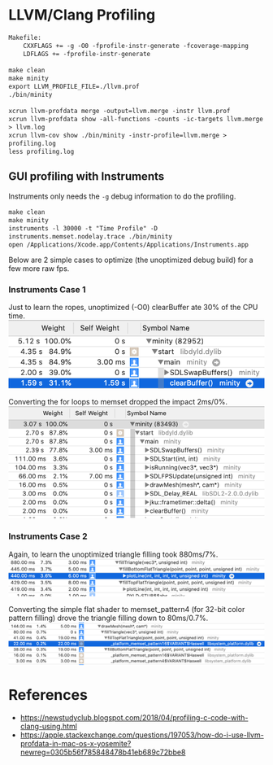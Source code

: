 # LLVM/Clang Profiling

```
Makefile:
	CXXFLAGS += -g -O0 -fprofile-instr-generate -fcoverage-mapping
	LDFLAGS += -fprofile-instr-generate

make clean
make minity
export LLVM_PROFILE_FILE=./llvm.prof
./bin/minity

xcrun llvm-profdata merge -output=llvm.merge -instr llvm.prof
xcrun llvm-profdata show -all-functions -counts -ic-targets llvm.merge > llvm.log
xcrun llvm-cov show ./bin/minity -instr-profile=llvm.merge > profiling.log
less profiling.log
```

## GUI profiling with Instruments

Instruments only needs the `-g` debug information to do the profiling.

```
make clean
make minity
instruments -l 30000 -t "Time Profile" -D instruments.memset.nodelay.trace ./bin/minity
open /Applications/Xcode.app/Contents/Applications/Instruments.app
```

Below are 2 simple cases to optimize (the unoptimized debug build) for a few more raw fps.

### Instruments Case 1
Just to learn the ropes, unoptimized (-O0) clearBuffer ate 30% of the CPU time.
![clearBuffer eating 30% of CPU time](./img/clearBuffer-eating-30-percent.png "clearBuffer eating 30% of CPU time")

Converting the for loops to memset dropped the impact 2ms/0%.
![clearBuffer down to 0% of CPU time](./img/clearBuffer-zero-percent.png "clearBuffer down to 0% of CPU time")

### Instruments Case 2
Again, to learn the unoptimized triangle filling took 880ms/7%.
![plotLine takes almost 7% in total](./img/plotLine-eating-3.6-percent.png "plotLine takes almost 7% in total")

Converting the simple flat shader to memset_pattern4 (for 32-bit color pattern filling) drove the triangle filling down to 80ms/0.7%.
![plotLine with memset_pattern4 down to 0.7% total](./img/plotLine-memset-0.2-percent.png "plotLine down to 0.7% of CPU time")

# References
 - https://newstudyclub.blogspot.com/2018/04/profiling-c-code-with-clang-using.html
 - https://apple.stackexchange.com/questions/197053/how-do-i-use-llvm-profdata-in-mac-os-x-yosemite?newreg=0305b56f785848478b41eb689c72bbe8